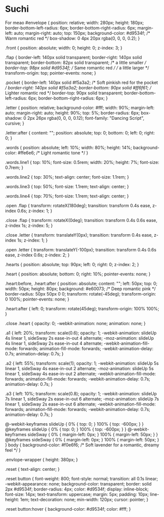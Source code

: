 # Suchi
For meao
#envelope {
  position: relative;
  width: 280px;
  height: 180px;
  border-bottom-left-radius: 6px;
  border-bottom-right-radius: 6px;
  margin-left: auto;
  margin-right: auto;
  top: 150px;
  background-color: #d9534f; /* Warm romantic red */
  box-shadow: 0 4px 20px rgba(0, 0, 0, 0.2);
}

.front {
  position: absolute;
  width: 0;
  height: 0;
  z-index: 3;
}

.flap {
  border-left: 140px solid transparent;
  border-right: 140px solid transparent;
  border-bottom: 82px solid transparent;
  /* a little smaller */
  border-top: 98px solid #d9534f; /* Same romantic red */
  /* a little larger */
  transform-origin: top;
  pointer-events: none;
}

.pocket {
  border-left: 140px solid #f5a3a2; /* Soft pinkish red for the pocket */
  border-right: 140px solid #f5a3a2;
  border-bottom: 90px solid #ff6f61; /* Lighter romantic red */
  border-top: 90px solid transparent;
  border-bottom-left-radius: 6px;
  border-bottom-right-radius: 6px;
}

.letter {
  position: relative;
  background-color: #fff;
  width: 90%;
  margin-left: auto;
  margin-right: auto;
  height: 90%;
  top: 5%;
  border-radius: 6px;
  box-shadow: 0 2px 26px rgba(0, 0, 0, 0.12);
  font-family: "Dancing Script", cursive;
}

.letter:after {
  content: "";
  position: absolute;
  top: 0;
  bottom: 0;
  left: 0;
  right: 0;
}

.words {
  position: absolute;
  left: 10%;
  width: 80%;
  height: 14%;
  background-color: #ffe6e6; /* Light romantic tone */
}

.words.line1 {
  top: 10%;
  font-size: 0.5rem;
  width: 20%;
  height: 7%;
  font-size: 0.7rem;
}

.words.line2 {
  top: 30%;
  text-align: center;
  font-size: 1.1rem;
}

.words.line3 {
  top: 50%;
  font-size: 1.1rem;
  text-align: center;
}

.words.line4 {
  top: 70%;
  font-size: 1.1rem;
  text-align: center;
}

.open .flap {
  transform: rotateX(180deg);
  transition: transform 0.4s ease, z-index 0.6s;
  z-index: 1;
}

.close .flap {
  transform: rotateX(0deg);
  transition: transform 0.4s 0.6s ease, z-index 1s;
  z-index: 5;
}

.close .letter {
  transform: translateY(0px);
  transition: transform 0.4s ease, z-index 1s;
  z-index: 1;
}

.open .letter {
  transform: translateY(-100px);
  transition: transform 0.4s 0.6s ease, z-index 0.6s;
  z-index: 2;
}

.hearts {
  position: absolute;
  top: 90px;
  left: 0;
  right: 0;
  z-index: 2;
}

.heart {
  position: absolute;
  bottom: 0;
  right: 10%;
  pointer-events: none;
}

.heart:before,
.heart:after {
  position: absolute;
  content: "";
  left: 50px;
  top: 0;
  width: 50px;
  height: 80px;
  background: #e60073; /* Deep romantic pink */
  border-radius: 50px 50px 0 0;
  transform: rotate(-45deg);
  transform-origin: 0 100%;
  pointer-events: none;
}

.heart:after {
  left: 0;
  transform: rotate(45deg);
  transform-origin: 100% 100%;
}

.close .heart {
  opacity: 0;
  -webkit-animation: none;
  animation: none;
}

.a1 {
  left: 20%;
  transform: scale(0.6);
  opacity: 1;
  -webkit-animation: slideUp 4s linear 1, sideSway 2s ease-in-out 4 alternate;
  -moz-animation: slideUp 4s linear 1, sideSway 2s ease-in-out 4 alternate;
  -webkit-animation-fill-mode: forwards;
  animation-fill-mode: forwards;
  -webkit-animation-delay: 0.7s;
  animation-delay: 0.7s;
}

.a2 {
  left: 55%;
  transform: scale(1);
  opacity: 1;
  -webkit-animation: slideUp 5s linear 1, sideSway 4s ease-in-out 2 alternate;
  -moz-animation: slideUp 5s linear 1, sideSway 4s ease-in-out 2 alternate;
  -webkit-animation-fill-mode: forwards;
  animation-fill-mode: forwards;
  -webkit-animation-delay: 0.7s;
  animation-delay: 0.7s;
}

.a3 {
  left: 10%;
  transform: scale(0.8);
  opacity: 1;
  -webkit-animation: slideUp 7s linear 1, sideSway 2s ease-in-out 6 alternate;
  -moz-animation: slideUp 7s linear 1, sideSway 2s ease-in-out 6 alternate;
  -webkit-animation-fill-mode: forwards;
  animation-fill-mode: forwards;
  -webkit-animation-delay: 0.7s;
  animation-delay: 0.7s;
}

@-webkit-keyframes slideUp {
  0% {
    top: 0;
  }
  100% {
    top: -600px;
  }
}
@keyframes slideUp {
  0% {
    top: 0;
  }
  100% {
    top: -600px;
  }
}
@-webkit-keyframes sideSway {
  0% {
    margin-left: 0px;
  }
  100% {
    margin-left: 50px;
  }
}
@keyframes sideSway {
  0% {
    margin-left: 0px;
  }
  100% {
    margin-left: 50px;
  }
}
body {
  background-color: #f0e6f6; /* Soft lavender for a romantic, dreamy feel */
}

.envlope-wrapper {
  height: 380px;
}

.reset {
  text-align: center;
}

.reset button {
  font-weight: 800;
  font-style: normal;
  transition: all 0.1s linear;
  -webkit-appearance: none;
  background-color: transparent;
  border: solid 2px #d9534f;
  border-radius: 4px;
  color: #d9534f;
  display: inline-block;
  font-size: 14px;
  text-transform: uppercase;
  margin: 5px;
  padding: 10px;
  line-height: 1em;
  text-decoration: none;
  min-width: 120px;
  cursor: pointer;
}

.reset button:hover {
  background-color: #d9534f;
  color: #fff;
}
